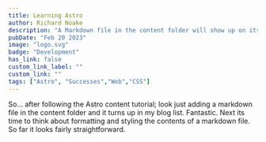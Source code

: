 ```yaml
---
title: Learning Astro
author: Richard Noake
description: "A Markdown file in the content folder will show up on its own!"
pubDate: "Feb 20 2023"
image: "logo.svg"
badge: "Development"
has_link: false
custom_link_label: ""
custom_link: ""
tags: ["Astro", "Successes","Web","CSS"]
---
```


So... after following the Astro content tutorial; look just adding a markdown file in the content folder and it turns up in my blog list. Fantastic. Next its time to think about formatting and styling the contents of a markdown file. So far it looks fairly straightforward.

